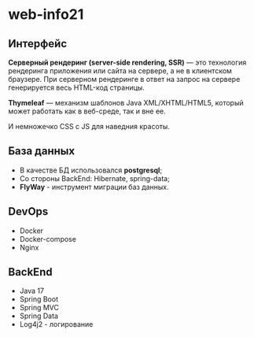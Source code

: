 # web-info21

## Интерфейс

__Серверный рендеринг (server-side rendering, SSR)__ — это технология рендеринга приложения или сайта на сервере, а не в клиентском браузере. 
При серверном рендеринге в ответ на запрос на сервере генерируется весь HTML-код страницы.

__Thymeleaf__ — механизм шаблонов Java XML/XHTML/HTML5, который может работать как в веб-среде, так и вне ее.

И немножечко CSS c JS для наведния красоты.

## База данных

- В качестве БД использовался __postgresql__;
- Со стороны BackEnd: Hibernate, spring-data;
- __FlyWay__ - инструмент миграции баз данных. 

## DevOps

- Docker
- Docker-compose
- Nginx

## BackEnd

- Java 17
- Spring Boot
- Spring MVC
- Spring Data
- Log4j2 - логирование